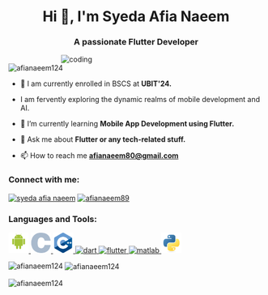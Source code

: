 <h1 align="center">Hi 👋, I'm Syeda Afia Naeem</h1>
<h3 align="center">A passionate Flutter Developer</h3>
<img align="right" alt="coding" width="400"src="https://user-images.githubusercontent.com/103105418/170674219-70ba74ec-d205-483a-b8a7-bfb7530c29f0.gif">
<p align="left"> <img src="https://komarev.com/ghpvc/?username=afianaeem124&label=Profile%20views&color=0e75b6&style=flat" alt="afianaeem124" /> </p>

- 🔭  I am currently enrolled in BSCS at **UBIT'24.**
  
- I am fervently exploring the dynamic realms of mobile development and AI.

- 🌱 I’m currently learning **Mobile App Development using Flutter.**

- 💬 Ask me about **Flutter or any tech-related stuff.**

- 📫 How to reach me **afianaeem80@gmail.com**

<h3 align="left">Connect with me:</h3>
<p align="left">
<a href="https://fb.com/syeda afia naeem" target="blank"><img align="center" src="https://raw.githubusercontent.com/rahuldkjain/github-profile-readme-generator/master/src/images/icons/Social/facebook.svg" alt="syeda afia naeem" height="30" width="40" /></a>
<a href="https://instagram.com/afianaeem89" target="blank"><img align="center" src="https://raw.githubusercontent.com/rahuldkjain/github-profile-readme-generator/master/src/images/icons/Social/instagram.svg" alt="afianaeem89" height="30" width="40" /></a>
</p>

<h3 align="left">Languages and Tools:</h3>
<p align="left"> <a href="https://developer.android.com" target="_blank" rel="noreferrer"> <img src="https://raw.githubusercontent.com/devicons/devicon/master/icons/android/android-original-wordmark.svg" alt="android" width="40" height="40"/> </a> <a href="https://www.cprogramming.com/" target="_blank" rel="noreferrer"> <img src="https://raw.githubusercontent.com/devicons/devicon/master/icons/c/c-original.svg" alt="c" width="40" height="40"/> </a> <a href="https://www.w3schools.com/cpp/" target="_blank" rel="noreferrer"> <img src="https://raw.githubusercontent.com/devicons/devicon/master/icons/cplusplus/cplusplus-original.svg" alt="cplusplus" width="40" height="40"/> </a> <a href="https://dart.dev" target="_blank" rel="noreferrer"> <img src="https://www.vectorlogo.zone/logos/dartlang/dartlang-icon.svg" alt="dart" width="40" height="40"/> </a> <a href="https://flutter.dev" target="_blank" rel="noreferrer"> <img src="https://www.vectorlogo.zone/logos/flutterio/flutterio-icon.svg" alt="flutter" width="40" height="40"/> </a> <a href="https://www.mathworks.com/" target="_blank" rel="noreferrer"> <img src="https://upload.wikimedia.org/wikipedia/commons/2/21/Matlab_Logo.png" alt="matlab" width="40" height="40"/> </a> <a href="https://www.python.org" target="_blank" rel="noreferrer"> <img src="https://raw.githubusercontent.com/devicons/devicon/master/icons/python/python-original.svg" alt="python" width="40" height="40"/> </a> </p>

<p><img align="left" src="https://github-readme-stats.vercel.app/api/top-langs?username=afianaeem124&show_icons=true&locale=en&layout=compact" alt="afianaeem124" /></p>

<p>&nbsp;<img align="center" src="https://github-readme-stats.vercel.app/api?username=afianaeem124&show_icons=true&locale=en" alt="afianaeem124" /></p>

<p><img align="center" src="https://github-readme-streak-stats.herokuapp.com/?user=afianaeem124&" alt="afianaeem124" /></p>
